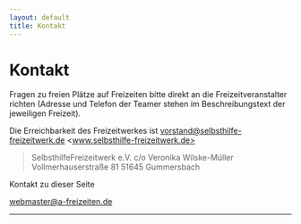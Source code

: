 ```yaml
---
layout: default
title: Kontakt
---
```

# Kontakt

Fragen zu freien Plätze auf Freizeiten bitte direkt an die Freizeitveranstalter
richten
(Adresse und Telefon der Teamer stehen im Beschreibungstext der jeweiligen
Freizeit).       

Die Erreichbarkeit des Freizeitwerkes ist <vorstand@selbsthilfe-freizeitwerk.de>
<www.selbsthilfe-freizeitwerk.de>

>SelbsthilfeFreizeitwerk e.V.
>c/o Veronika Wilske-Müller
>Vollmerhauserstraße 81
>51645 Gummersbach

Kontakt zu dieser Seite

<webmaster@a-freizeiten.de>

---
